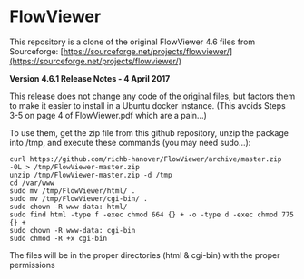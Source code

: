 # FlowViewer

This repository is a clone of the original FlowViewer 4.6 files from Sourceforge: 
[https://sourceforge.net/projects/flowviewer/](https://sourceforge.net/projects/flowviewer/)

**Version 4.6.1 Release Notes - 4 April 2017**

This release does not change any code of the original files, but factors them 
to make it easier to install in a Ubuntu docker instance.
(This avoids Steps 3-5 on page 4 of FlowViewer.pdf which are a pain...)

To use them, get the zip file from this github repository, unzip the package into /tmp,
and execute these commands (you may need sudo...):

```
curl https://github.com/richb-hanover/FlowViewer/archive/master.zip -0L > /tmp/FlowViewer-master.zip 
unzip /tmp/FlowViewer-master.zip -d /tmp
cd /var/www
sudo mv /tmp/FlowViewer/html/ .
sudo mv /tmp/FlowViewer/cgi-bin/ .
sudo chown -R www-data: html/
sudo find html -type f -exec chmod 664 {} + -o -type d -exec chmod 775 {} +
sudo chown -R www-data: cgi-bin
sudo chmod -R +x cgi-bin
```

The files will be in the proper directories (html & cgi-bin) with the proper permissions
